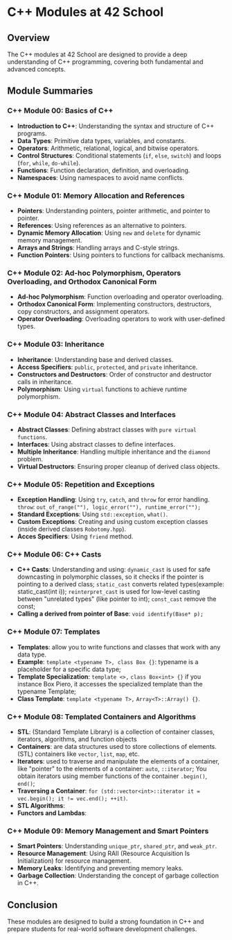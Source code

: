 # C++ Modules at 42 School

## Overview

The C++ modules at 42 School are designed to provide a deep understanding of C++ programming, covering both fundamental and advanced concepts.

## Module Summaries

### C++ Module 00: Basics of C++

- **Introduction to C++**: Understanding the syntax and structure of C++ programs.
- **Data Types**: Primitive data types, variables, and constants.
- **Operators**: Arithmetic, relational, logical, and bitwise operators.
- **Control Structures**: Conditional statements (`if`, `else`, `switch`) and loops (`for`, `while`, `do-while`).
- **Functions**: Function declaration, definition, and overloading.
- **Namespaces**: Using namespaces to avoid name conflicts.

### C++ Module 01: Memory Allocation and References

- **Pointers**: Understanding pointers, pointer arithmetic, and pointer to pointer.
- **References**: Using references as an alternative to pointers.
- **Dynamic Memory Allocation**: Using `new` and `delete` for dynamic memory management.
- **Arrays and Strings**: Handling arrays and C-style strings.
- **Function Pointers**: Using pointers to functions for callback mechanisms.

### C++ Module 02: Ad-hoc Polymorphism, Operators Overloading, and Orthodox Canonical Form

- **Ad-hoc Polymorphism**: Function overloading and operator overloading.
- **Orthodox Canonical Form**: Implementing constructors, destructors, copy constructors, and assignment operators.
- **Operator Overloading**: Overloading operators to work with user-defined types.

### C++ Module 03: Inheritance

- **Inheritance**: Understanding base and derived classes.
- **Access Specifiers**: `public`, `protected`, and `private` inheritance.
- **Constructors and Destructors**: Order of constructor and destructor calls in inheritance.
- **Polymorphism**: Using `virtual` functions to achieve runtime polymorphism.

### C++ Module 04: Abstract Classes and Interfaces

- **Abstract Classes**: Defining abstract classes with `pure virtual functions`.
- **Interfaces**: Using abstract classes to define interfaces.
- **Multiple Inheritance**: Handling multiple inheritance and the `diamond` problem.
- **Virtual Destructors**: Ensuring proper cleanup of derived class objects.

### C++ Module 05: Repetition and Exceptions

- **Exception Handling**: Using `try`, `catch`, and `throw` for error handling.
                        `throw`: `out_of_range(""), logic_error(""), runtime_error("");`
- **Standard Exceptions**: Using `std::exception`, `what()`.
- **Custom Exceptions**: Creating and using custom exception classes (inside derived classes `Robotomy.hpp`).
- **Acces Specifiers**: Using `friend` method.

### C++ Module 06: C++ Casts

- **C++ Casts**: Understanding and using:
`dynamic_cast` is used for safe downcasting in polymorphic classes, so it checks if the pointer is pointing to a derived class;
`static_cast` converts related types(example: static_cast<float>(int i));
`reinterpret_cast` is used for low-level casting between "unrelated types" (like pointer to int);
`const_cast` remove the const;
- **Calling a derived from pointer of Base**: `void identify(Base* p);`

### C++ Module 07: Templates

- **Templates**: allow you to write functions and classes that work with any data type.
- **Example**: `template <typename T>, class Box {}`: typename is a placeholder for a specific data type;
- **Template Specialization**: `template <>,`
                                `class Box<int> {}`
                              if you instance Box<int> Piero, it accesses the specialized template than the typename Template;
- **Class Template**: `template <typename T>,`
                        `Array<T>::Array() {}`.

### C++ Module 08: Templated Containers and Algorithms

- **STL**: (Standard Template Library) is a collection of container classes, iterators, algorithms, and function objects
- **Containers**: are data structures used to store collections of elements. (STL) containers like `vector`, `list`, `map`, etc.
- **Iterators**: used to traverse and manipulate the elements of a container, like "pointer" to the elements of a container: `auto`, `::iterator`;
You obtain iterators using member functions of the container `.begin()`, `end()`;
- **Traversing a Container**: `for (std::vector<int>::iterator it = vec.begin(); it != vec.end(); ++it)`.
- **STL Algorithms**: 
- **Functors and Lambdas**: 

### C++ Module 09: Memory Management and Smart Pointers

- **Smart Pointers**: Understanding `unique_ptr`, `shared_ptr`, and `weak_ptr`.
- **Resource Management**: Using RAII (Resource Acquisition Is Initialization) for resource management.
- **Memory Leaks**: Identifying and preventing memory leaks.
- **Garbage Collection**: Understanding the concept of garbage collection in C++.

## Conclusion

These modules are designed to build a strong foundation in C++ and prepare students for real-world software development challenges.
